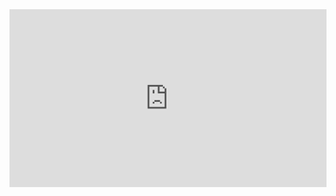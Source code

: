<iframe width="560" height="315" src="https://www.youtube.com/embed/BUoZod2a_Bg" title="YouTube video player" frameborder="0" allow="accelerometer; autoplay; clipboard-write; encrypted-media; gyroscope; picture-in-picture" allowfullscreen></iframe>
